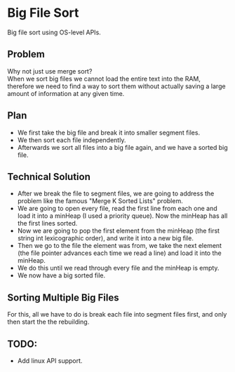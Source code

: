 # Big File Sort
Big file sort using OS-level APIs.

## Problem
Why not just use merge sort?   
When we sort big files we cannot load the entire text into the RAM, therefore we need to find a way to sort them without actually saving a large amount of information at any given time.   

## Plan
* We first take the big file and break it into smaller segment files.
* We then sort each file independently.
* Afterwards we sort all files into a big file again, and we have a sorted big file.

## Technical Solution
* After we break the file to segment files, we are going to address the problem like the famous "Merge K Sorted Lists" problem.  
* We are going to open every file, read the first line from each one and load it into a minHeap (I used a priority queue). Now the minHeap has all the first lines sorted.   
* Now we are going to pop the first element from the minHeap (the first string int lexicographic order), and write it into a new big file.
* Then we go to the file the element was from, we take the next element (the file pointer advances each time we read a line) and load it into the minHeap.
* We do this until we read through every file and the minHeap is empty.
* We now have a big sorted file.

## Sorting Multiple Big Files
For this, all we have to do is break each file into segment files first, and only then start the the rebuilding.


## TODO:
* Add linux API support.
